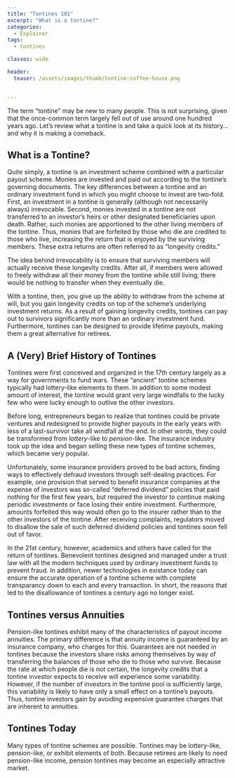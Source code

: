 ```yaml
---
title: "Tontines 101"
excerpt: "What is a tontine?"
categories:
  - Explainer
tags:
  - tontines

classes: wide

header:
  teaser: /assets/images/thumb/tontine-coffee-house.png


---
```


The term “tontine” may be new to many people. This is not surprising, given that the once-common term largely fell out of use around one hundred years ago. Let’s review what a tontine is and take a quick look at its history… and why it is making a comeback.

## What is a Tontine?

Quite simply, a tontine is an investment scheme combined with a particular payout scheme. Monies are invested and paid out according to the tontine’s governing documents. The key differences between a tontine and an ordinary investment fund in which you might choose to invest are two-fold. First, an investment in a tontine is generally (although not necessarily always) irrevocable. Second, monies invested in a tontine are not transferred to an investor’s heirs or other designated beneficiaries upon death. Rather, such monies are apportioned to the other living members of the tontine. Thus, monies that are forfeited by those who die are credited to those who live, increasing the return that is enjoyed by the surviving members. These extra returns are often referred to as “longevity credits.”

The idea behind irrevocability is to ensure that surviving members will actually receive these longevity credits. After all, if members were allowed to freely withdraw all their money from the tontine while still living, there would be nothing to transfer when they eventually die.

With a tontine, then, you give up the ability to withdraw from the scheme at will, but you gain longevity credits on top of the scheme’s underlying investment returns. As a result of gaining longevity credits, tontines can pay out to survivors significantly more than an ordinary investment fund. Furthermore, tontines can be designed to provide lifetime payouts, making them a great alternative for retirees.

## A (Very) Brief History of Tontines

Tontines were first conceived and organized in the 17th century largely as a way for governments to fund wars. These “ancient” tontine schemes typically had lottery-like elements to them. In addition to some modest amount of interest, the tontine would grant very large windfalls to the lucky few who were lucky enough to outlive the other investors.

Before long, entrepreneurs began to realize that tontines could be private ventures and redesigned to provide higher payouts in the early years with less of a last-survivor take all windfall at the end. In other words, they could be transformed from *lottery*-like to *pension*-like. The insurance industry took up the idea and began selling these new types of tontine schemes, which became very popular.

Unfortunately, some insurance providers proved to be bad actors, finding ways to effectively defraud investors through self-dealing practices. For example, one provision that served to benefit insurance companies at the expense of investors was so-called “deferred dividend” policies that paid nothing for the first few years, but required the investor to continue making periodic investments or face losing their entire investment. Furthermore, amounts forfeited this way would often go to the insurer rather than to the other investors of the tontine. After receiving complaints, regulators moved to disallow the sale of such deferred dividend policies and tontines soon fell out of favor.

In the 21st century, however, academics and others have called for the return of tontines. Benevolent tontines designed and managed under a trust law with all the modern techniques used by ordinary investment funds to prevent fraud. In addition, newer technologies in existance today can ensure the accurate operation of a tontine scheme with complete transparancy down to each and every transaction. In short, the reasons that led to the disallowance of tontines a century ago no longer exist.

## Tontines versus Annuities

Pension-like tontines exhibit many of the characteristics of payout income annuities. The primary difference is that annuity income is guaranteed by an insurance company, who charges for this. Guarantees are not needed in tontines because the investors share risks among themselves by way of transferring the balances of those who die to those who survive. Because the rate at which people die is not certain, the longevity credits that a tontine investor expects to receive will experience some variability. However, if the number of investors in the tontine pool is sufficiently large, this variability is likely to have only a small effect on a tontine’s payouts. Thus, tontine investors gain by avoiding expensive guarantee charges that are inherent to annuities.

## Tontines Today

Many types of tontine schemes are possible. Tontines may be lottery-like, pension-like, or exhibit elements of both. Because retirees are likely to need pension-like income, pension tontines may become an especially attractive market.
